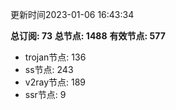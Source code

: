 更新时间2023-01-06 16:43:34

**总订阅: 73**
**总节点: 1488**
**有效节点: 577**
- trojan节点: 136
- ss节点: 243
- v2ray节点: 189
- ssr节点: 9
